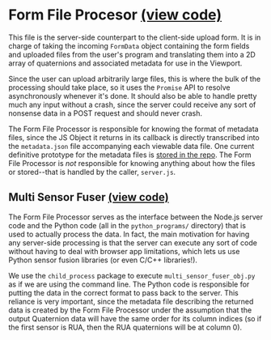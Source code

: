 # Form File Procesor [(view code)](https://github.com/jpiland16/hmv_test/blob/master/src/server_side/FormFileProcessor.js)

This file is the server-side counterpart to the client-side upload form. It is in charge of taking the incoming `FormData` object containing the form fields and uploaded files from the user's program and translating them into a 2D array of quaternions and associated metadata for use in the Viewport.

Since the user can upload arbitrarily large files, this is where the bulk of the processing should take place, so it uses the `Promise` API to resolve asynchronously whenever it's done. It should also be able to handle pretty much any input without a crash, since the server could receive any sort of nonsense data in a POST request and should never crash.

The Form File Processor is responsible for knowing the format of metadata files, since the JS Object it returns in its callback is directly transcribed into the `metadata.json` file accompanying each viewable data file. One current definitive prototype for the metadata files is [stored in the repo](https://github.com/jpiland16/hmv_test/blob/master/files/demo/demo-anyname/metadata.json). The Form File Processor is *not* responsible for knowing anything about how the files or stored--that is handled by the caller, `server.js`.

## Multi Sensor Fuser [(view code)](https://github.com/jpiland16/hmv_test/blob/master/src/server_side/python_programs/multi_sensor_fuser_obj.py)
The Form File Processor serves as the interface between the Node.js server code and the Python code (all in the `python_programs/` directory) that is used to actually process the data. In fact, the main motivation for having any server-side processing is that the server can execute any sort of code without having to deal with browser app limitations, which lets us use Python sensor fusion libraries (or even C/C++ libraries!).

We use the `child_process` package to execute `multi_sensor_fuser_obj.py` as if we are using the command line. The Python code is responsible for putting the data in the correct format to pass back to the server. This reliance is very important, since the metadata file describing the returned data is created by the Form File Processor under the assumption that the output Quaternion data will have the same order for its column indices (so if the first sensor is RUA, then the RUA quaternions will be at column 0).